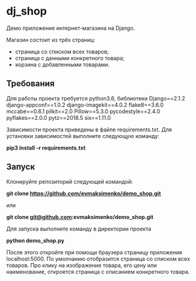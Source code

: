 # dj_shop
Демо приложение интернет-магазина на Django.

Магазин состоит из трёх страниц:
- страница со списком всех товаров;
- страница с данными конкретного товара;
- корзина с добавленными товарами.

## Требования
Для работы проекта требуется python3.6, 
библиотеки Django==2.1.2
django-appconf==1.0.2
django-imagekit==4.0.2
flake8==3.6.0
mccabe==0.6.1
pilkit==2.0
Pillow==5.3.0
pycodestyle==2.4.0
pyflakes==2.0.0
pytz==2018.5
six==1.11.0

Зависимости проекта приведены в файле requirements.txt.
Для установки зависимостей выполните следующую команду:

**pip3 install -r requirements.txt**


## Запуск
Клонируйте репозиторий следующей командой:

**git clone https://github.com/evmaksimenko/demo_shop.git**

или 

**git clone git@github.com:evmaksimenko/demo_shop.git**

Для запуска выполните команду в директории проекта 

**python demo_shop.py**

После этого откройте при помощи браузера страницу приложения localhost:5000.
По умолчанию отобразится страница со списком всех товаров. 
Про клику на изображение товара, его цену или наименование, откроется 
страница с описанием конкретного товара.
